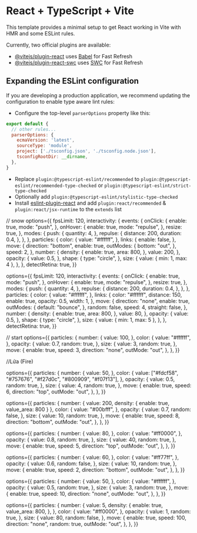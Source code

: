 # React + TypeScript + Vite

This template provides a minimal setup to get React working in Vite with HMR and some ESLint rules.

Currently, two official plugins are available:

- [@vitejs/plugin-react](https://github.com/vitejs/vite-plugin-react/blob/main/packages/plugin-react/README.md) uses [Babel](https://babeljs.io/) for Fast Refresh
- [@vitejs/plugin-react-swc](https://github.com/vitejs/vite-plugin-react-swc) uses [SWC](https://swc.rs/) for Fast Refresh

## Expanding the ESLint configuration

If you are developing a production application, we recommend updating the configuration to enable type aware lint rules:

- Configure the top-level `parserOptions` property like this:

```js
export default {
  // other rules...
  parserOptions: {
    ecmaVersion: 'latest',
    sourceType: 'module',
    project: ['./tsconfig.json', './tsconfig.node.json'],
    tsconfigRootDir: __dirname,
  },
}
```

- Replace `plugin:@typescript-eslint/recommended` to `plugin:@typescript-eslint/recommended-type-checked` or `plugin:@typescript-eslint/strict-type-checked`
- Optionally add `plugin:@typescript-eslint/stylistic-type-checked`
- Install [eslint-plugin-react](https://github.com/jsx-eslint/eslint-plugin-react) and add `plugin:react/recommended` & `plugin:react/jsx-runtime` to the `extends` list

// snow 
options={{
    fpsLimit: 120,
    interactivity: {
        events: {
            onClick: {
                enable: true,
                mode: "push",
            },
            onHover: {
                enable: true,
                mode: "repulse",
            },
            resize: true,
        },
        modes: {
            push: {
                quantity: 4,
            },
            repulse: {
                distance: 200,
                duration: 0.4,
            },
        },
    },
    particles: {
        color: {
            value: "#ffffff",
        },
        links: {
            enable: false,
        },
        move: {
            direction: "bottom",
            enable: true,
            outModes: {
                bottom: "out",
            },
            speed: 2,
        },
        number: {
            density: {
                enable: true,
                area: 800,
            },
            value: 200,
        },
        opacity: {
            value: 0.5,
        },
        shape: {
            type: "circle",
        },
        size: {
            value: { min: 1, max: 4 },
        },
    },
    detectRetina: true,
}}


options={{
    fpsLimit: 120,
    interactivity: {
        events: {
            onClick: {
                enable: true,
                mode: "push",
            },
            onHover: {
                enable: true,
                mode: "repulse",
            },
            resize: true,
        },
        modes: {
            push: {
                quantity: 4,
            },
            repulse: {
                distance: 200,
                duration: 0.4,
            },
        },
    },
    particles: {
        color: {
            value: "#ffffff",
        },
        links: {
            color: "#ffffff",
            distance: 150,
            enable: true,
            opacity: 0.5,
            width: 1,
        },
        move: {
            direction: "none",
            enable: true,
            outModes: {
                default: "bounce",
            },
            random: false,
            speed: 4,
            straight: false,
        },
        number: {
            density: {
                enable: true,
                area: 800,
            },
            value: 80,
        },
        opacity: {
            value: 0.5,
        },
        shape: {
            type: "circle",
        },
        size: {
            value: { min: 1, max: 5 },
        },
    },
    detectRetina: true,
}}

// start
options={{
    particles: {
        number: {
            value: 100,
        },
        color: {
            value: "#ffffff",
        },
        opacity: {
            value: 0.7,
            random: true,
        },
        size: {
            value: 3,
            random: true,
        },
        move: {
            enable: true,
            speed: 3,
            direction: "none",
            outMode: "out",
        },
    },
}}

//Lửa (Fire)

options={{
    particles: {
        number: {
            value: 50,
        },
        color: {
            value: ["#fdcf58", "#757676", "#f27d0c", "#800909", "#f07f13"],
        },
        opacity: {
            value: 0.5,
            random: true,
        },
        size: {
            value: 4,
            random: true,
        },
        move: {
            enable: true,
            speed: 6,
            direction: "top",
            outMode: "out",
        },
    },
}}

<!-- Nước (Water) -->
options={{
    particles: {
        number: {
            value: 200,
            density: {
                enable: true,
                value_area: 800
            }
        },
        color: {
            value: "#00bfff",
        },
        opacity: {
            value: 0.7,
            random: false,
        },
        size: {
            value: 10,
            random: true,
        },
        move: {
            enable: true,
            speed: 8,
            direction: "bottom",
            outMode: "out",
        },
    },
}}

<!-- Bong Bóng (Bubbles) -->
options={{
    particles: {
        number: {
            value: 80,
        },
        color: {
            value: "#ff0000",
        },
        opacity: {
            value: 0.8,
            random: true,
        },
        size: {
            value: 40,
            random: true,
        },
        move: {
            enable: true,
            speed: 5,
            direction: "top",
            outMode: "out",
        },
    },
}}

<!-- Cánh Hoa (Flowers) -->
options={{
    particles: {
        number: {
            value: 60,
        },
        color: {
            value: "#ff77ff",
        },
        opacity: {
            value: 0.6,
            random: false,
        },
        size: {
            value: 10,
            random: true,
        },
        move: {
            enable: true,
            speed: 2,
            direction: "bottom",
            outMode: "out",
        },
    },
}}

<!-- Tia Sáng (Light Rays) -->

options={{
    particles: {
        number: {
            value: 50,
        },
        color: {
            value: "#ffffff",
        },
        opacity: {
            value: 0.5,
            random: true,
        },
        size: {
            value: 3,
            random: true,
        },
        move: {
            enable: true,
            speed: 10,
            direction: "none",
            outMode: "out",
        },
    },
}}

<!-- Hình Học (Geometric Shapes) -->

options={{
    particles: {
        number: {
            value: 5,
            density: {
                enable: true,
                value_area: 800,
            },
        },
        color: {
            value: "#ff0000",
        },
        opacity: {
            value: 1,
            random: true,
        },
        size: {
            value: 80,
            random: false,
        },
        move: {
            enable: true,
            speed: 100,
            direction: "none",
            random: true,
            outMode: "out",
        },
    },
}}